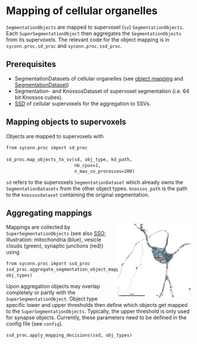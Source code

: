 # Mapping of cellular organelles
`SegmentationObjects` are mapped to supervoxel (`sv`) `SegmentationObjects`. Each `SuperSegmentationObject` then aggregates the `SegmentationObjects` from its supervoxels.
The relevant code for the object mapping is in `syconn.proc.sd_proc` and `syconn.proc.ssd_proc`.

## Prerequisites
* SegmentationDatasets of cellular organelles (see [object mapping](object_mapping.md) and [SegmentationDataset](segmentation_datasets.md))
* Segmentation- and KnossosDataset of supervoxel segmentation (i.e. 64 bit Knossos cubes).
* [SSD](super_segmentation_datasets.md) of cellular supervoxels for the aggregation to SSVs.

## Mapping objects to supervoxels
Objects are mapped to supervoxels with

    from syconn.proc import sd_proc
    
    sd_proc.map_objects_to_sv(sd, obj_type, kd_path,
                              nb_cpus=1,
                              n_max_co_processes=200)

`sd` refers to the supervoxels `SegmentationDataset` which already owns the `SegmentationDatasets` from the other object types. `knossos_path` is the path to the `knossosdataset` containing the original segmentation.


## Aggregating mappings
<img align="right" width="200" height="200" src="./_static/mapped_cell_organelles2_3D_2855_4900_4617_28985344_sv.png">

Mappings are collected by `SuperSegmentationObjects` (see also [SSO](super_segmentation_objects.md);
illustration: mitochondria (blue), vesicle clouds (green), synaptic junctions (red)) using

    from syconn.proc import ssd_proc
    ssd_proc.aggregate_segmentation_object_mappings(ssd, obj_types)


Upon aggregation objects may overlap completely or partly with the `SuperSegmentationObject`.
Object type specific lower and upper thresholds then define which objects get mapped to the `SuperSegmentationObjects`.
 Typically, the upper threshold is only used for synapse objects.  Currently, these
 parameters need to be defined in the config file (see `config`).

    ssd_proc.apply_mapping_decisions(ssd, obj_types)


